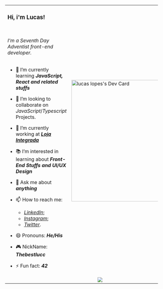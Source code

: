 <table>
<tr>
<td>
<h3>Hi, i'm Lucas!</h3>
</br>

<em>I'm a Seventh Day Adventist front-end developer.</em>
</br>
</br>

- 🌱 I’m currently learning _**JavaScript, React and related stuffs**_
- 👯 I’m looking to collaborate on _JavaScript_/_Typescript_ Projects.
- 🔭 I’m currently working at [_**Loja Integrada**_](https://www.lojaintegrada.com.br/)
- 📚 I’m interested in learning about _**Front-End Stuffs and UI/UX Design**_
- 💬 Ask me about _**anything**_
- 📫 How to reach me: 
  -  [_LinkedIn_](https://www.linkedin.com/in/thebestlucc);
  -  [_Instagram_](https://www.instagram.com/thebestlucc);
  -  [_Twitter_](https://www.twitter.com/thebestlucc).
- 😄 Pronouns: _**He/His**_
- 🎮 NickName: _**Thebestlucc**_
- ⚡ Fun fact: _**42**_

    </td>
    <td>
      <a href="https://app.daily.dev/thebestlucc"><img src="https://api.daily.dev/devcards/bcdccd3e8a4b4d6e90937bac1d64eef4.png?r=mpd" width="400" alt="lucas lopes's Dev Card"/></a>
    </td>
  </tr>
  <tr>
    <td colspan="2" align="center">
      <picture>
        <source 
          srcset="https://github-readme-stats.vercel.app/api?username=thebestlucc&show_icons=true&theme=dracula&count_private=true"
          media="(prefers-color-scheme: dark)"
        />
        <source
          srcset="https://github-readme-stats.vercel.app/api?username=thebestlucc&show_icons=true&theme=dracula&count_private=true"
          media="(prefers-color-scheme: light), (prefers-color-scheme: no-preference)"
        />
        <img src="https://github-readme-stats.vercel.app/api?username=thebestlucc&show_icons=true&theme=dracula&count_private=true" />
      </picture>
    </td>
  </tr>
</table>
